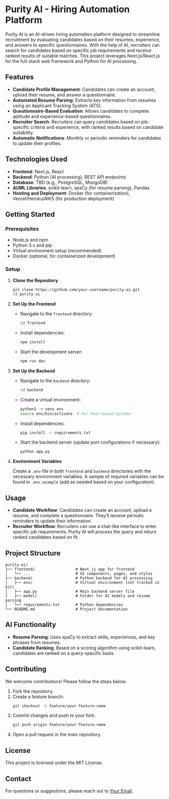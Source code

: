# Purity AI - Hiring Automation Platform

Purity AI is an AI-driven hiring automation platform designed to streamline recruitment by evaluating candidates based on their resumes, experience, and answers to specific questionnaires. With the help of AI, recruiters can search for candidates based on specific job requirements and receive ranked results of suitable matches. This project leverages Next.js/React.js for the full-stack web framework and Python for AI processing.

## Features

- **Candidate Profile Management**: Candidates can create an account, upload their resume, and answer a questionnaire.
- **Automated Resume Parsing**: Extracts key information from resumes using an Applicant Tracking System (ATS).
- **Questionnaire-Based Evaluation**: Allows candidates to complete aptitude and experience-based questionnaires.
- **Recruiter Search**: Recruiters can query candidates based on job-specific criteria and experience, with ranked results based on candidate suitability.
- **Automatic Notifications**: Monthly or periodic reminders for candidates to update their profiles.

## Technologies Used

- **Frontend**: Next.js, React
- **Backend**: Python (AI processing), REST API endpoints
- **Database**: TBD (e.g., PostgreSQL, MongoDB)
- **AI/ML Libraries**: scikit-learn, spaCy (for resume parsing), Pandas
- **Hosting and Deployment**: Docker (for containerization), Vercel/Heroku/AWS (for production deployment)

## Getting Started

### Prerequisites

- Node.js and npm
- Python 3.x and pip
- Virtual environment setup (recommended)
- Docker (optional, for containerized development)

### Setup

1. **Clone the Repository**

   ```bash
   git clone https://github.com/your-username/purity-ai.git
   cd purity-ai
   ```

2. **Set Up the Frontend**

   - Navigate to the `frontend` directory:
     ```bash
     cd frontend
     ```
   - Install dependencies:
     ```bash
     npm install
     ```
   - Start the development server:
     ```bash
     npm run dev
     ```

3. **Set Up the Backend**

   - Navigate to the `backend` directory:
     ```bash
     cd backend
     ```
   - Create a virtual environment:
     ```bash
     python3 -m venv env
     source env/bin/activate  # For Unix-based systems
     ```
   - Install dependencies:
     ```bash
     pip install -r requirements.txt
     ```
   - Start the backend server (update port configurations if necessary):
     ```bash
     python app.py
     ```

4. **Environment Variables**

   Create a `.env` file in both `frontend` and `backend` directories with the necessary environment variables. A sample of required variables can be found in `.env.example` (add as needed based on your configuration).

## Usage

- **Candidate Workflow**: Candidates can create an account, upload a resume, and complete a questionnaire. They’ll receive periodic reminders to update their information.
- **Recruiter Workflow**: Recruiters can use a chat-like interface to enter specific job requirements. Purity AI will process the query and return ranked candidates based on fit.

## Project Structure

```plaintext
purity-ai/
├── frontend/                  # Next.js app for frontend
│   └── ...                    # UI components, pages, and styles
├── backend/                   # Python backend for AI processing
│   ├── env/                   # Virtual environment (not tracked in Git)
│   ├── app.py                 # Main backend server file
│   ├── model/                 # Folder for AI models and resume parsing
│   └── requirements.txt       # Python dependencies
└── README.md                  # Project documentation
```

## AI Functionality

- **Resume Parsing**: Uses spaCy to extract skills, experiences, and key phrases from resumes.
- **Candidate Ranking**: Based on a scoring algorithm using scikit-learn, candidates are ranked on a query-specific basis.

## Contributing

We welcome contributions! Please follow the steps below:

1. Fork the repository.
2. Create a feature branch:
   ```bash
   git checkout -b feature/your-feature-name
   ```
3. Commit changes and push to your fork:
   ```bash
   git push origin feature/your-feature-name
   ```
4. Open a pull request in the main repository.

## License

This project is licensed under the MIT License.

## Contact

For questions or suggestions, please reach out to [Your Email](mailto:your-email@example.com).
